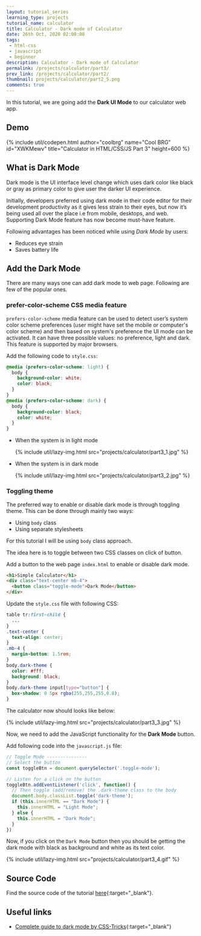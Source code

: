 ```yaml
---
layout: tutorial_series
learning_type: projects
tutorial_name: calculator
title: Calculator - Dark mode of Calculator
date: 26th Oct, 2020 02:00:00
tags:
 - html-css
 - javascript
 - beginner
description: Calculator - Dark mode of Calculator
permalink: /projects/calculator/part3/
prev_link: /projects/calculator/part2/
thumbnail: projects/calculator/part2_5.png
comments: true
---
```


In this tutorial, we are going add the __Dark UI Mode__ to our calculator web app.

## Demo

{% include util/codepen.html
    author="coolbrg"
    name="Cool BRG"
    id="XWKMewv"
    title="Calculator in HTML/CSS/JS Part 3"
    height=600
%}

## What is Dark Mode

Dark mode is the UI interface level change which uses dark color like black or gray as primary
color to give user the darker UI experience.

Initially, developers preferred using dark mode in their code editor for their development productivity as it gives less strain to their eyes, but now it’s being used all over the place i.e from mobile, desktops, and web. Supporting Dark Mode feature has now become must-have feature.

Following advantages has been noticed while using _Dark Mode_ by users:

- Reduces eye strain
- Saves battery life

## Add the Dark Mode

There are many ways one can add dark mode to web page. Following are few of the popular ones.

### prefer-color-scheme CSS media feature

`prefers-color-scheme` media feature can be used to detect user’s system color scheme preferences (user might have set the mobile or computer's color scheme) and then based on system's preference the UI mode can be activated. It can have three possible values: no preference, light and dark. This feature is supported by major browsers.

Add the following code to `style.css`:

```css
@media (prefers-color-scheme: light) {
  body {
    background-color: white;
    color: black;
  }
}
@media (prefers-color-scheme: dark) {
  body {
    background-color: black;
    color: white;
  }
}
```

- When the system is in light mode

  {% include util/lazy-img.html src="projects/calculator/part3_1.jpg" %}

- When the system is in dark mode

  {% include util/lazy-img.html src="projects/calculator/part3_2.jpg" %}

### Toggling theme

The preferred way to enable or disable dark mode is through toggling theme.
This can be done through mainly two ways:

- Using `body` class
- Using separate stylesheets

For this tutorial I will be using `body` class approach.

The idea here is to toggle between two CSS classes on click of button.

Add a button to the web page `index.html` to enable or disable dark mode.

```html
<h1>Simple Calculator</h1>
<div class="text-center mb-4">
  <button class="toggle-mode">Dark Mode</button>
</div>
```

Update the `style.css` file with following CSS:

```css
table tr:first-child {
  ...
}
.text-center {
  text-align: center;
}
.mb-4 {
  margin-bottom: 1.5rem;
}
body.dark-theme {
  color: #fff;
  background: black;
}
body.dark-theme input[type="button"] {
  box-shadow: 0 5px rgba(255,255,255,0.8);
}
```

The calculator now should looks like below:

{% include util/lazy-img.html src="projects/calculator/part3_3.jpg" %}

Now, we need to add the JavaScript functionality for the __Dark Mode__ button.

Add following code into the `javascript.js` file:

```javascript
// Toggle Mode ---------------
// Select the button
const toggleBtn = document.querySelector('.toggle-mode');

// Listen for a click on the button
toggleBtn.addEventListener('click', function() {
  // Then toggle (add/remove) the .dark-theme class to the body
  document.body.classList.toggle('dark-theme');
  if (this.innerHTML == "Dark Mode") {
    this.innerHTML = "Light Mode";
  } else {
    this.innerHTML = "Dark Mode";
  }
})
```

Now, if you click on the `Dark Mode` button then you should be getting the dark mode with black as background
and white as its text color.

{% include util/lazy-img.html src="projects/calculator/part3_4.gif" %}

## Source Code

Find the source code of the tutorial [here](https://github.com/brgtrainings/codesnippets/tree/master/html_css_js/simple_calculator_part3){:target="_blank"}.

## Useful links

- [Complete guide to dark mode by CSS-Tricks](https://css-tricks.com/a-complete-guide-to-dark-mode-on-the-web/){:target="_blank"}
